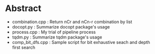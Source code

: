 # Abstract
- combination.cpp : Return nCr and nCn-r combination by list
- docopt.py : Summarize docopt package's usage
- process.cpp : My trial of pipeline process
- tqdm.py : Summarize tqdm package's usage
- comp_bit_dfs.cpp : Sample script for bit exhaustive seach and depth first search
